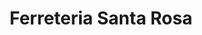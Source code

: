 ---
title: "Ferreteria Santa Rosa"
url: /ciudad-del-este/ferreteria-santa-rosa/
shop: Eisenwaren
---